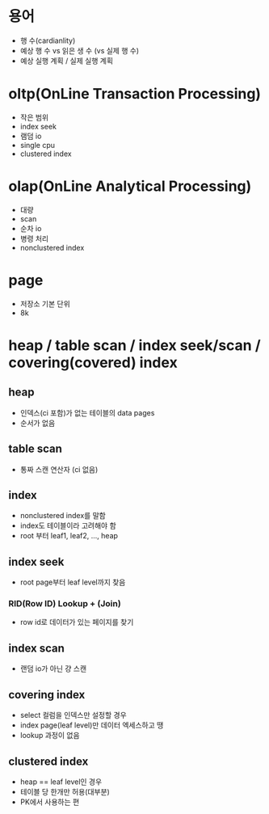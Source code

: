 ---
---
# 용어

- 행 수(cardianlity)
- 예상 행 수 vs 읽은 생 수 (vs 실제 행 수)
- 예상 실행 계획 / 실제 실행 계획

# oltp(OnLine Transaction Processing)

- 작은 범위
- index seek
- 램덤 io
- single cpu
- clustered index

# olap(OnLine Analytical Processing)

- 대량
- scan
- 순차 io
- 병령 처리
- nonclustered index

# page

- 저장소 기본 단위
- 8k

# heap / table scan / index seek/scan / covering(covered) index

## heap

- 인덱스(ci 포함)가 없는 테이블의 data pages
- 순서가 없음

## table scan

- 통짜 스캔 연산자 (ci 없음)

## index

- nonclustered index를 말함
- index도 테이블이라 고려해야 함
- root 부터 leaf1, leaf2, ..., heap

## index seek

- root page부터 leaf level까지 찾음

### RID(Row ID) Lookup + (Join)

- row id로 데이터가 있는 페이지를 찾기

## index scan

- 랜덤 io가 아닌 걍 스캔

## covering index

- select 컬럼을 인덱스만 설정할 경우
- index page(leaf level)만 데이터 엑세스하고 땡
- lookup 과정이 없음

## clustered index

- heap == leaf level인 경우
- 테이블 당 한개만 허용(대부분)
- PK에서 사용하는 편

